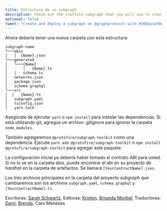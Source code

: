 ```yaml
---
title: Estructura de un subgraph
description: Check out the scaffold subgraph that you will use to create your subgraph.
optional: false
tweet: "Create and deploy a subgraph on @graphprotocol with #30DaysofWeb3 @womenbuildweb3 👾"
---
```


Ahora debería tener una nueva carpeta con esta estructura:

```
subgraph-name
└───abis
│   │  {Name}.json
└───generated
│   └───{Name}
│       │   {Name}.ts
│   │   schema.ts
│   networks.json
│   package.json
│   schema.graphql
└───src
│  │   {Name}.ts
│   subgraph.yaml
│   tsconfig.json
│   yarn.lock
```

Asegúrate de ejecutar `yarn` o `npm install` para instalar las dependencias. Si está utilizando git, agregue un archivo .gitignore para ignorar la carpeta `node_modules`.

También agregaremos `@protofire/subgraph-toolkit` como una dependencia. Ejecute `yarn add @protofire/subgraph-toolkit` o `npm install @protofire/subgraph-toolkit` para agregar este paquete.

La configuración inicial ya debería haber tomado el contrato ABI para usted. Si no lo ve en la carpeta abis, puede encontrar el abi en su proyecto de _hardhat_ en la carpeta de artefactos. Se llamará `[YourContractName].json`.

Los tres archivos principales en la carpeta del proyecto _subgraph_ que cambiaremos son los archivos `subgraph.yaml`, `schema.graphql` y `[YourContractName].ts`.

Escritoras: [Sarah Schwartz](https://twitter.com/schwartzswartz),
Editoras: [Kristen](https://twitter.com/cuddleofdeath), [Briseida Montiel](https://twitter.com/brizism),
Traductoras: [Dami](https://twitter.com/dakitidami), [Brenda](https://twitter.com/engineerbrenda), Caro Meneses